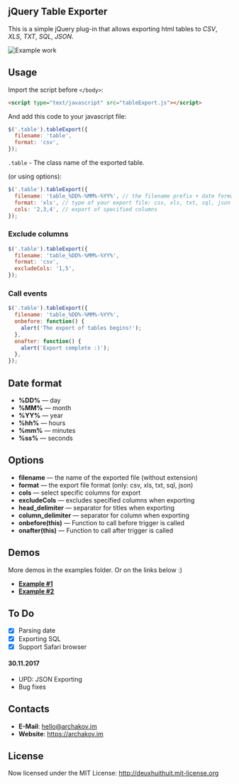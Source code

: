 ## jQuery Table Exporter

This is a simple jQuery plug-in that allows exporting html tables to _CSV_,
_XLS_, _TXT_, _SQL_, _JSON_.

![Example work](http://archakov.im/uploads/tableExport-1.gif)

## Usage

Import the script before `</body>`:

```html
<script type="text/javascript" src="tableExport.js"></script>
```

And add this code to your javascript file:

```javascript
$('.table').tableExport({
  filename: 'table',
  format: 'csv',
});
```

`.table` - The class name of the exported table.

(or using options):

```javascript
$('.table').tableExport({
  filename: 'table_%DD%-%MM%-%YY%', // the filename prefix + date format (the extension is automatic)
  format: 'xls', // type of your export file: csv, xls, txt, sql, json
  cols: '2,3,4', // export of specified columns
});
```

### Exclude columns

```javascript
$('.table').tableExport({
  filename: 'table_%DD%-%MM%-%YY%',
  format: 'csv',
  excludeCols: '1,5',
});
```

### Call events

```javascript
$('.table').tableExport({
  filename: 'table_%DD%-%MM%-%YY%',
  onbefore: function() {
    alert('The export of tables begins!');
  },
  onafter: function() {
    alert('Export complete :)');
  },
});
```

## Date format
* **%DD%** — day
* **%MM%** — month
* **%YY%** — year
* **%hh%** — hours
* **%mm%** — minutes
* **%ss%** — seconds

## Options

* **filename** — the name of the exported file (without extension)
* **format** — the export file format (only: csv, xls, txt, sql, json)
* **cols** — select specific columns for export
* **excludeCols** — excludes specified columns when exporting
* **head_delimiter** — separator for titles when exporting
* **column_delimiter** — separator for column when exporting
* **onbefore(this)** — Function to call before trigger is called
* **onafter(this)** — Function to call after trigger is called

## Demos

More demos in the examples folder. Or on the links below :)

* **[Example #1](https://htmlpreview.github.io/?https://github.com/Archakov06/jQuery.tableExport/blob/master/examples/example_1.html)**
* **[Example #2](https://htmlpreview.github.io/?https://github.com/Archakov06/jQuery.tableExport/blob/master/examples/example_2.html)**

## To Do

* [x] Parsing date
* [x] Exporting SQL
* [x] Support Safari browser

#### 30.11.2017

* UPD: JSON Exporting
* Bug fixes

## Contacts
* **E-Mail**: <hello@archakov.im>
* **Website**: <https://archakov.im>

## License

Now licensed under the MIT License: <http://deuxhuithuit.mit-license.org>
